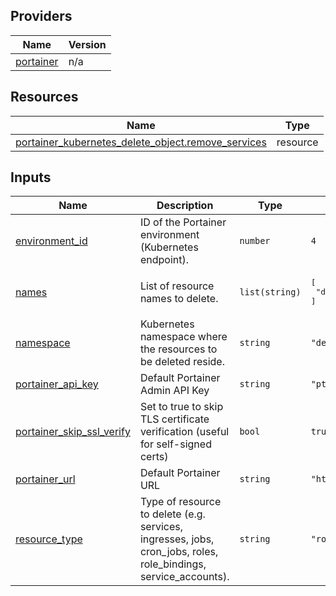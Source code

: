 <!-- BEGIN_TF_DOCS -->


## Providers

| Name | Version |
|------|---------|
| <a name="provider_portainer"></a> [portainer](#provider\_portainer) | n/a |

## Resources

| Name | Type |
|------|------|
| [portainer_kubernetes_delete_object.remove_services](https://registry.terraform.io/providers/portainer/portainer/latest/docs/resources/kubernetes_delete_object) | resource |

## Inputs

| Name | Description | Type | Default | Required |
|------|-------------|------|---------|:--------:|
| <a name="input_environment_id"></a> [environment\_id](#input\_environment\_id) | ID of the Portainer environment (Kubernetes endpoint). | `number` | `4` | no |
| <a name="input_names"></a> [names](#input\_names) | List of resource names to delete. | `list(string)` | <pre>[<br/>  "demo-role"<br/>]</pre> | no |
| <a name="input_namespace"></a> [namespace](#input\_namespace) | Kubernetes namespace where the resources to be deleted reside. | `string` | `"default"` | no |
| <a name="input_portainer_api_key"></a> [portainer\_api\_key](#input\_portainer\_api\_key) | Default Portainer Admin API Key | `string` | `"ptr_xrP7XWqfZEOoaCJRu5c8qKaWuDtVc2Zb07Q5g22YpS8="` | no |
| <a name="input_portainer_skip_ssl_verify"></a> [portainer\_skip\_ssl\_verify](#input\_portainer\_skip\_ssl\_verify) | Set to true to skip TLS certificate verification (useful for self-signed certs) | `bool` | `true` | no |
| <a name="input_portainer_url"></a> [portainer\_url](#input\_portainer\_url) | Default Portainer URL | `string` | `"https://localhost:9443"` | no |
| <a name="input_resource_type"></a> [resource\_type](#input\_resource\_type) | Type of resource to delete (e.g. services, ingresses, jobs, cron\_jobs, roles, role\_bindings, service\_accounts). | `string` | `"roles"` | no |
<!-- END_TF_DOCS -->